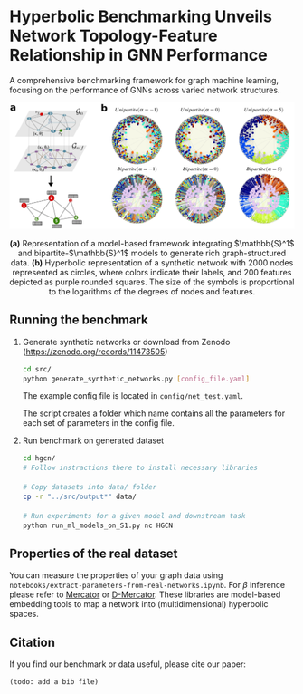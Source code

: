 # Hyperbolic Benchmarking Unveils Network Topology-Feature Relationship in GNN Performance

A comprehensive benchmarking framework for graph machine learning, focusing on the performance of GNNs across varied network structures.

![](images/fig1.jpg)
<p align="center">
<b>(a)</b> Representation of a model-based framework integrating $\mathbb{S}^1$ and bipartite-$\mathbb{S}^1$ models to generate rich graph-structured data. <b>(b)</b> Hyperbolic representation of a synthetic network with 2000 nodes represented as circles, where colors indicate their labels, and 200 features depicted as purple rounded squares. The size of the symbols is proportional to the logarithms of the degrees of nodes and features.
</p>

## Running the benchmark

1. Generate synthetic networks or download from Zenodo (https://zenodo.org/records/11473505)

    ```bash
    cd src/
    python generate_synthetic_networks.py [config_file.yaml]
    ```

    The example config file is located in `config/net_test.yaml`. 
    
    The script creates a folder which name contains all the parameters for each set of parameters in the config file.


2. Run benchmark on generated dataset

    ```bash
    cd hgcn/
    # Follow instractions there to install necessary libraries
    
    # Copy datasets into data/ folder
    cp -r "../src/output*" data/

    # Run experiments for a given model and downstream task
    python run_ml_models_on_S1.py nc HGCN
    ```


## Properties of the real dataset

You can measure the properties of your graph data using `notebooks/extract-parameters-from-real-networks.ipynb`. For $\beta$ inference please refer to [Mercator](https://github.com/networkgeometry/mercator) or [D-Mercator](https://github.com/networkgeometry/d-mercator). These libraries are model-based embedding tools to map a network into (multidimensional) hyperbolic spaces.


## Citation

If you find our benchmark or data useful, please cite our paper:

```
(todo: add a bib file)
```